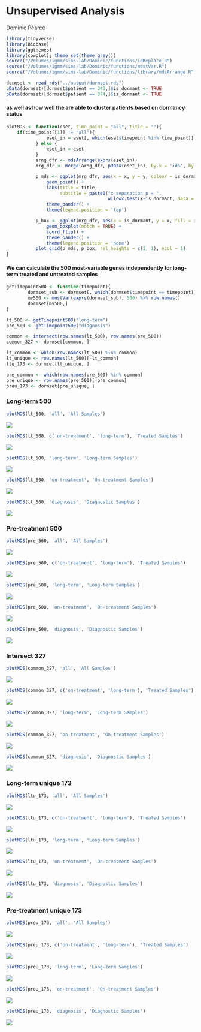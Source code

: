 Unsupervised Analysis
================
Dominic Pearce

``` r
library(tidyverse)
library(Biobase)
library(ggthemes)
library(cowplot); theme_set(theme_grey())
source("/Volumes/igmm/sims-lab/Dominic/functions/idReplace.R")
source("/Volumes/igmm/sims-lab/Dominic/functions/mostVar.R")
source("/Volumes/igmm/sims-lab/Dominic/functions/library/mdsArrange.R")
```

<!--
//TODO try using only A, B, C samples to see if they sit close to one another
-->
``` r
dormset <- read_rds("../output/dormset.rds")
pData(dormset)[dormset$patient == 343,]$is_dormant <- TRUE
pData(dormset)[dormset$patient == 374,]$is_dormant <- TRUE
```

#### as well as how well the are able to cluster patients based on dormancy status

``` r
plotMDS <- function(eset, time_point = "all", title = ""){
    if(time_point[[1]] != "all"){
               eset_in = eset[, which(eset$timepoint %in% time_point)]
           } else {
               eset_in = eset 
           }
           arng_dfr <- mdsArrange(exprs(eset_in))
           mrg_dfr <- merge(arng_dfr, pData(eset_in), by.x = 'ids', by.y = 'xpr_id')

           p_mds <- ggplot(mrg_dfr, aes(x = x, y = y, colour = is_dormant, size = 2.1)) + 
               geom_point() + 
               labs(title = title,
                    subtitle = paste0("x separation p = ", 
                                      wilcox.test(x~is_dormant, data = mrg_dfr)$p.value)) +
               theme_pander() +
               theme(legend.position = 'top')

           p_box <- ggplot(mrg_dfr, aes(x = is_dormant, y = x, fill = is_dormant)) + 
               geom_boxplot(notch = TRUE) + 
               coord_flip() + 
               theme_pander() + 
               theme(legend.position = 'none')
           plot_grid(p_mds, p_box, rel_heights = c(3, 1), ncol = 1)
}
```

#### We can calculate the 500 most-variable genes independently for long-term treated and untreated samples

``` r
getTimepoint500 <- function(timepoint){
        dormset_sub <- dormset[, which(dormset$timepoint == timepoint)]
        mv500 <- mostVar(exprs(dormset_sub), 500) %>% row.names()
        dormset[mv500,]
}

lt_500 <- getTimepoint500("long-term") 
pre_500 <- getTimepoint500("diagnosis")

common <- intersect(row.names(lt_500), row.names(pre_500))
common_327 <- dormset[common, ]

lt_common <- which(row.names(lt_500) %in% common)
lt_unique <- row.names(lt_500)[-lt_common]
ltu_173 <- dormset[lt_unique, ]

pre_common <- which(row.names(pre_500) %in% common)
pre_unique <- row.names(pre_500)[-pre_common]
preu_173 <- dormset[pre_unique, ]
```

### Long-term 500

``` r
plotMDS(lt_500, 'all', 'All Samples')
```

<img src="unsupervised_files/figure-markdown_github-ascii_identifiers/unnamed-chunk-6-1.png" style="display: block; margin: auto;" />

``` r
plotMDS(lt_500, c('on-treatment', 'long-term'), 'Treated Samples')
```

<img src="unsupervised_files/figure-markdown_github-ascii_identifiers/unnamed-chunk-6-2.png" style="display: block; margin: auto;" />

``` r
plotMDS(lt_500, 'long-term', 'Long-term Samples')
```

<img src="unsupervised_files/figure-markdown_github-ascii_identifiers/unnamed-chunk-6-3.png" style="display: block; margin: auto;" />

``` r
plotMDS(lt_500, 'on-treatment', 'On-treatment Samples')
```

<img src="unsupervised_files/figure-markdown_github-ascii_identifiers/unnamed-chunk-6-4.png" style="display: block; margin: auto;" />

``` r
plotMDS(lt_500, 'diagnosis', 'Diagnostic Samples')
```

<img src="unsupervised_files/figure-markdown_github-ascii_identifiers/unnamed-chunk-6-5.png" style="display: block; margin: auto;" />

### Pre-treatment 500

``` r
plotMDS(pre_500, 'all', 'All Samples')
```

<img src="unsupervised_files/figure-markdown_github-ascii_identifiers/unnamed-chunk-7-1.png" style="display: block; margin: auto;" />

``` r
plotMDS(pre_500, c('on-treatment', 'long-term'), 'Treated Samples')
```

<img src="unsupervised_files/figure-markdown_github-ascii_identifiers/unnamed-chunk-7-2.png" style="display: block; margin: auto;" />

``` r
plotMDS(pre_500, 'long-term', 'Long-term Samples')
```

<img src="unsupervised_files/figure-markdown_github-ascii_identifiers/unnamed-chunk-7-3.png" style="display: block; margin: auto;" />

``` r
plotMDS(pre_500, 'on-treatment', 'On-treatment Samples')
```

<img src="unsupervised_files/figure-markdown_github-ascii_identifiers/unnamed-chunk-7-4.png" style="display: block; margin: auto;" />

``` r
plotMDS(pre_500, 'diagnosis', 'Diagnostic Samples')
```

<img src="unsupervised_files/figure-markdown_github-ascii_identifiers/unnamed-chunk-7-5.png" style="display: block; margin: auto;" />

### Intersect 327

``` r
plotMDS(common_327, 'all', 'All Samples')
```

<img src="unsupervised_files/figure-markdown_github-ascii_identifiers/unnamed-chunk-8-1.png" style="display: block; margin: auto;" />

``` r
plotMDS(common_327, c('on-treatment', 'long-term'), 'Treated Samples')
```

<img src="unsupervised_files/figure-markdown_github-ascii_identifiers/unnamed-chunk-8-2.png" style="display: block; margin: auto;" />

``` r
plotMDS(common_327, 'long-term', 'Long-term Samples')
```

<img src="unsupervised_files/figure-markdown_github-ascii_identifiers/unnamed-chunk-8-3.png" style="display: block; margin: auto;" />

``` r
plotMDS(common_327, 'on-treatment', 'On-treatment Samples')
```

<img src="unsupervised_files/figure-markdown_github-ascii_identifiers/unnamed-chunk-8-4.png" style="display: block; margin: auto;" />

``` r
plotMDS(common_327, 'diagnosis', 'Diagnostic Samples')
```

<img src="unsupervised_files/figure-markdown_github-ascii_identifiers/unnamed-chunk-8-5.png" style="display: block; margin: auto;" />

### Long-term unique 173

``` r
plotMDS(ltu_173, 'all', 'All Samples')
```

<img src="unsupervised_files/figure-markdown_github-ascii_identifiers/unnamed-chunk-9-1.png" style="display: block; margin: auto;" />

``` r
plotMDS(ltu_173, c('on-treatment', 'long-term'), 'Treated Samples')
```

<img src="unsupervised_files/figure-markdown_github-ascii_identifiers/unnamed-chunk-9-2.png" style="display: block; margin: auto;" />

``` r
plotMDS(ltu_173, 'long-term', 'Long-term Samples')
```

<img src="unsupervised_files/figure-markdown_github-ascii_identifiers/unnamed-chunk-9-3.png" style="display: block; margin: auto;" />

``` r
plotMDS(ltu_173, 'on-treatment', 'On-treatment Samples')
```

<img src="unsupervised_files/figure-markdown_github-ascii_identifiers/unnamed-chunk-9-4.png" style="display: block; margin: auto;" />

``` r
plotMDS(ltu_173, 'diagnosis', 'Diagnostic Samples')
```

<img src="unsupervised_files/figure-markdown_github-ascii_identifiers/unnamed-chunk-9-5.png" style="display: block; margin: auto;" />

### Pre-treatment unique 173

``` r
plotMDS(preu_173, 'all', 'All Samples')
```

<img src="unsupervised_files/figure-markdown_github-ascii_identifiers/unnamed-chunk-10-1.png" style="display: block; margin: auto;" />

``` r
plotMDS(preu_173, c('on-treatment', 'long-term'), 'Treated Samples')
```

<img src="unsupervised_files/figure-markdown_github-ascii_identifiers/unnamed-chunk-10-2.png" style="display: block; margin: auto;" />

``` r
plotMDS(preu_173, 'long-term', 'Long-term Samples')
```

<img src="unsupervised_files/figure-markdown_github-ascii_identifiers/unnamed-chunk-10-3.png" style="display: block; margin: auto;" />

``` r
plotMDS(preu_173, 'on-treatment', 'On-treatment Samples')
```

<img src="unsupervised_files/figure-markdown_github-ascii_identifiers/unnamed-chunk-10-4.png" style="display: block; margin: auto;" />

``` r
plotMDS(preu_173, 'diagnosis', 'Diagnostic Samples')
```

<img src="unsupervised_files/figure-markdown_github-ascii_identifiers/unnamed-chunk-10-5.png" style="display: block; margin: auto;" />
